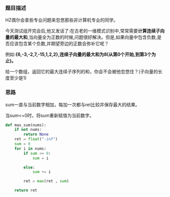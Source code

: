 ### 题目描述

HZ偶尔会拿些专业问题来忽悠那些非计算机专业的同学。

今天测试组开完会后,他又发话了:在古老的一维模式识别中,常常需要**计算连续子向量的最大和**,当向量全为正数的时候,问题很好解决。但是,如果向量中包含负数,是否应该包含某个负数,并期望旁边的正数会弥补它呢？

例如:**{6,-3,-2,7,-15,1,2,2},连续子向量的最大和为8(从第0个开始,到第3个为止)。**

给一个数组，返回它的最大连续子序列的和，你会不会被他忽悠住？(子向量的长度至少是1)

### 思路

sum一直与当前数字相加，每加一次都与ret比较并保存最大的结果。

当sum<=0时，将sum重新赋值为当前数字。

```python
def max_sum(nums):
    if not nums:
        return None
    ret = float("-inf")
    sum = 0
    for i in nums:
        if sum <= 0:
            sum = i

        else:
            sum += i

        ret = max(ret , sum)

    return ret
```



